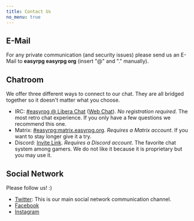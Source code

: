 ```yaml
---
title: Contact Us
no_menu: true
---
```


<div class="info" markdown="1">

## E-Mail

For any private communication (and security issues) please send us an E-Mail to **easyrpg easyrpg org** (insert "@" and "." manually).

## Chatroom

We offer three different ways to connect to our chat. They are all bridged together so it doesn't matter what you choose.

- IRC: [#easyrpg @ Libera Chat](ircs://irc.libera.chat/easyrpg "#easyrpg IRC") ([Web Chat](/contact/irc "Web Chat")). _No registration required_. The most retro chat experience. If you only have a few questions we recommend this one.
- Matrix: [#easyrpg:matrix.easyrpg.org](https://app.element.io/#/room/%23easyrpg:matrix.easyrpg.org "Matrix Chat"). _Requires a Matrix account_. If you want to stay longer give it a try.
- Discord: [Invite Link](https://discord.com/invite/NrC8yGCgqj "Discord Chat"). _Requires a Discord account_. The favorite chat system among gamers. We do not like it because it is proprietary but you may use it.

## Social Network

Please follow us! :)

- [Twitter](https://twitter.com/easyrpg/ "Twitter"): This is our main social network communication channel.
- [Facebook](https://www.facebook.com/easyrpgofficial/ "Facebook")
- [Instagram](https://www.instagram.com/easyrpg_org/ "Instagram")

</div>
